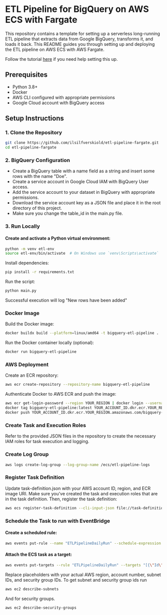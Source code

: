 # ETL Pipeline for BigQuery on AWS ECS with Fargate

This repository contains a template for setting up a serverless long-running ETL pipeline that extracts data from Google BigQuery, transforms it, and loads it back. This README guides you through setting up and deploying the ETL pipeline on AWS ECS with AWS Fargate.

Follow the tutorial [here](https://medium.com/towards-data-science/deploy-long-running-etl-pipelines-to-ecs-with-fargate-01ab19c6d2a8) if you need help setting this up. 

## Prerequisites

- Python 3.8+
- Docker
- AWS CLI configured with appropriate permissions
- Google Cloud account with BigQuery access

## Setup Instructions

### 1. Clone the Repository

```bash
git clone https://github.com/ilsilfverskiold/etl-pipeline-fargate.git
cd etl-pipeline-fargate
```

### 2. BigQuery Configuration

- Create a BigQuery table with a name field as a string and insert some rows with the name "Doe".
- Create a service account in Google Cloud IAM with BigQuery User access.
- Add the service account to your dataset in BigQuery with appropriate permissions.
- Download the service account key as a JSON file and place it in the root directory of this project.
- Make sure you change the table_id in the main.py file.

### 3. Run Locally

#### Create and activate a Python virtual environment:

```bash
python -m venv etl-env
source etl-env/bin/activate  # On Windows use `venv\Scripts\activate`
```

Install dependencies:

```bash
pip install -r requirements.txt
```

Run the script:

```bash
python main.py
```

Successful execution will log "New rows have been added"

### Docker Image

Build the Docker image:

```bash
docker buildx build --platform=linux/amd64 -t bigquery-etl-pipeline .
```

Run the Docker container locally (optional):

```bash
docker run bigquery-etl-pipeline
```

### AWS Deployment

Create an ECR repository:

```bash
aws ecr create-repository --repository-name bigquery-etl-pipeline
```

Authenticate Docker to AWS ECR and push the image:

```bash
aws ecr get-login-password --region YOUR_REGION | docker login --username AWS --password-stdin YOUR_ACCOUNT_ID.dkr.ecr.YOUR_REGION.amazonaws.com
docker tag bigquery-etl-pipeline:latest YOUR_ACCOUNT_ID.dkr.ecr.YOUR_REGION.amazonaws.com/bigquery-etl-pipeline:latest
docker push YOUR_ACCOUNT_ID.dkr.ecr.YOUR_REGION.amazonaws.com/bigquery-etl-pipeline:latest
```

### Create Task and Execution Roles

Refer to the provided JSON files in the repository to create the necessary IAM roles for task execution and logging.

### Create Log Group

```bash
aws logs create-log-group --log-group-name /ecs/etl-pipeline-logs
```

### Register Task Definition

Update task-definition.json with your AWS account ID, region, and ECR image URI. Make sure you've created the task and execution roles that are in the task definition. Then, register the task definition:

```bash
aws ecs register-task-definition --cli-input-json file://task-definition.json
```

### Schedule the Task to run with EventBridge

#### Create a scheduled rule:

```bash
aws events put-rule --name "ETLPipelineDailyRun" --schedule-expression "cron(0 5 * * ? *)" --state ENABLED
```

#### Attach the ECS task as a target:

```bash
aws events put-targets --rule "ETLPipelineDailyRun" --targets "[{\"Id\":\"1\",\"Arn\":\"arn:aws:ecs:REGION:ACCOUNT_NUMBER:cluster/etl-pipeline-cluster\",\"RoleArn\":\"arn:aws:iam::ACCOUNT_NUMBER:role/ecsEventsRole\",\"EcsParameters\":{\"TaskDefinitionArn\":\"arn:aws:ecs:REGION:ACCOUNT_NUMBER:task-definition/my-etl-task\",\"TaskCount\":1,\"LaunchType\":\"FARGATE\",\"NetworkConfiguration\":{\"awsvpcConfiguration\":{\"Subnets\":[\"SUBNET_ID\"],\"SecurityGroups\":[\"SECURITY_GROUP_ID\"],\"AssignPublicIp\":\"ENABLED\"}}}}]"
```

Replace placeholders with your actual AWS region, account number, subnet IDs, and security group IDs. To get subnet and security group ids run

```bash
aws ec2 describe-subnets
```

And for security groups.

```bash
aws ec2 describe-security-groups
```